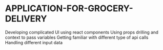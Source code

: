 # APPLICATION-FOR-GROCERY-DELIVERY
Developing complicated UI using react components Using props drilling and context to pass variables Getting familiar with different type of api calls Handling different input data
